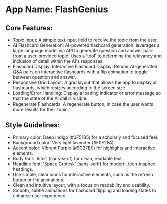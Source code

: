 # **App Name**: FlashGenius

## Core Features:

- Topic Input: A simple text input field to receive the topic from the user.
- AI Flashcard Generation: AI-powered flashcard generation: leverages a large language model via API to generate question and answer pairs from a user-provided topic. Uses a 'tool' to determine the relevancy and inclusion of detail within the AI's responses.
- Flashcard Display: Interactive Flashcard Display: Render AI-generated Q&A pairs on interactive flashcards with a flip animation to toggle between question and answer.
- Responsive Grid Layout: A grid layout that allows the app to display all flashcards, which resizes according to the screen size.
- Loading/Error Handling: Display a loading indicator or error message so that the state of the AI call is visible.
- Regenerate Flashcards: A regenerate button, in case the user wants more results for their topic.

## Style Guidelines:

- Primary color: Deep Indigo (#3F51B5) for a scholarly and focused feel.
- Background color: Very light lavender (#F0F2FA).
- Accent color: Vibrant Purple (#9C27B0) for highlights and interactive elements.
- Body font: 'Inter' (sans-serif) for clean, readable text.
- Headline font: 'Space Grotesk' (sans-serif) for modern, tech-inspired headings.
- Use simple, clear icons for interactive elements, such as the refresh button or flip animations.
- Clean and intuitive layout, with a focus on readability and usability.
- Smooth, subtle animations for flashcard flipping and loading states to enhance user experience.